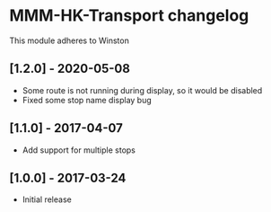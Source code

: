 # MMM-HK-Transport changelog
This module adheres to Winston

## [1.2.0] - 2020-05-08
* Some route is not running during display, so it would be disabled
* Fixed some stop name display bug

## [1.1.0] - 2017-04-07
* Add support for multiple stops

## [1.0.0] - 2017-03-24 
* Initial release
